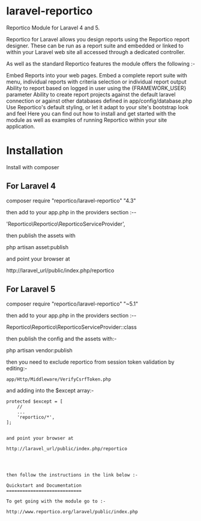 laravel-reportico
=================

Reportico Module for Laravel 4 and 5.

Reportico for Laravel allows you design reports using the Reportico report designer. These can be run as a report suite and embedded or linked to within your Laravel web site all accessed through a dedicated controller.

As well as the standard Reportico features the module offers the following :-

Embed Reports into your web pages. Embed a complete report suite with menu, individual reports with criteria selection or individual report output
Ability to report based on logged in user using the {FRAMEWORK_USER} parameter
Ability to create report projects against the default laravel connection or against other databases defined in app/config/database.php
Use Reportico's default styling, or let it adapt to your site's bootstrap look and feel
Here you can find out how to install and get started with the module as well as examples of running Reportico within your site application.

Installation
============

Install with composer 

For Laravel 4
-------------

composer require "reportico/laravel-reportico"  "4.3" 

then add to your app.php in the providers section :--

'Reportico\Reportico\ReporticoServiceProvider',

then publish the assets with

php artisan asset:publish

and point your browser at

http://laravel_url/public/index.php/reportico


For Laravel 5
-------------

composer require "reportico/laravel-reportico"  "~5.1" 

then add to your app.php in the providers section :--

Reportico\Reportico\ReporticoServiceProvider::class 

then publish the config and the assets with:-

php artisan vendor:publish

then you need to exclude reportico from session token validation by editing:-

```
app/Http/Middleware/VerifyCsrfToken.php
```

and adding into the $except array:-

    protected $except = [
        //
        ...
        'reportico/*',
    ];
```

and point your browser at

http://laravel_url/public/index.php/reportico




then follow the instructions in the link below :-

Quickstart and Documentation
============================

To get going with the module go to :-

http://www.reportico.org/laravel/public/index.php
